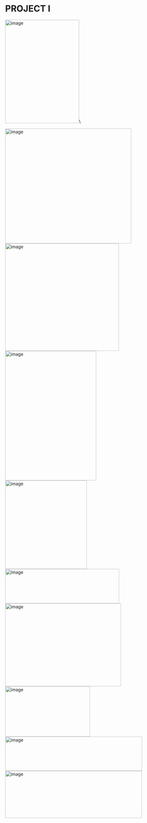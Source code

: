 # PROJECT I

<img width="238" height="333" alt="image" src="https://github.com/user-attachments/assets/a7f724d0-f12d-4a1d-b76f-c5b151390f17" />\


<img width="406" height="370" alt="image" src="https://github.com/user-attachments/assets/ba36596b-55f2-4baa-83c5-dc1669ad217c" />


<img width="366" height="346" alt="image" src="https://github.com/user-attachments/assets/fb51f8cb-17d0-4789-beef-882f9897e4d6" />


<img width="293" height="417" alt="image" src="https://github.com/user-attachments/assets/dfcdba49-b295-4e33-a154-8973ad39f4bc" />


<img width="263" height="285" alt="image" src="https://github.com/user-attachments/assets/e6e7cd4e-b2cd-47e2-8e0a-6391c9581ce4" />


<img width="367" height="111" alt="image" src="https://github.com/user-attachments/assets/4c84e92d-f4cb-4151-be7e-c92597923702" />


<img width="373" height="267" alt="image" src="https://github.com/user-attachments/assets/f15e3fe3-b8f7-4729-8951-bf9a7e58bd88" />


<img width="273" height="162" alt="image" src="https://github.com/user-attachments/assets/1c56ee45-838e-4d77-bb46-2eb1f5943c71" />


<img width="441" height="110" alt="image" src="https://github.com/user-attachments/assets/227b62b1-631c-4616-8a15-0773176e5b05" />


<img width="440" height="152" alt="image" src="https://github.com/user-attachments/assets/2fde4e48-873b-4619-8ef7-8ec42218fb9f" />












